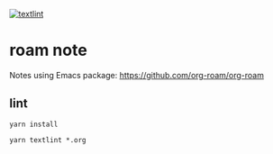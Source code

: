 [![textlint](https://github.com/kijimaD/roam/actions/workflows/lint.yml/badge.svg)](https://github.com/kijimaD/roam/actions/workflows/lint.yml)
# roam note
Notes using Emacs package: https://github.com/org-roam/org-roam

## lint
```shell
yarn install

yarn textlint *.org
```
